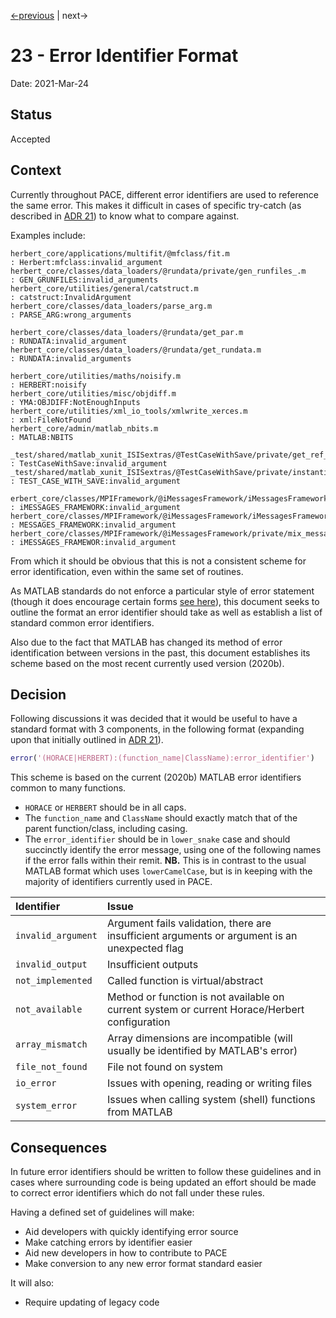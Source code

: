 [<-previous](./0022-use-keyword-args.md) |
next->

# 23 - Error Identifier Format

Date: 2021-Mar-24

## Status

Accepted

## Context

Currently throughout PACE, different error identifiers are used to reference the same error.
This makes it difficult in cases of specific try-catch (as described in [ADR 21](./0021-errors-and-warnings.md)) to know what to compare against.

Examples include:
```
herbert_core/applications/multifit/@mfclass/fit.m                                             : Herbert:mfclass:invalid_argument
herbert_core/classes/data_loaders/@rundata/private/gen_runfiles_.m                            : GEN_GRUNFILES:invalid_arguments
herbert_core/utilities/general/catstruct.m                                                    : catstruct:InvalidArgument
herbert_core/classes/data_loaders/parse_arg.m                                                 : PARSE_ARG:wrong_arguments

herbert_core/classes/data_loaders/@rundata/get_par.m                                          : RUNDATA:invalid_argument
herbert_core/classes/data_loaders/@rundata/get_rundata.m                                      : RUNDATA:invalid_arguments

herbert_core/utilities/maths/noisify.m                                                        : HERBERT:noisify
herbert_core/utilities/misc/objdiff.m                                                         : YMA:OBJDIFF:NotEnoughInputs
herbert_core/utilities/xml_io_tools/xmlwrite_xerces.m                                         : xml:FileNotFound
herbert_core/admin/matlab_nbits.m                                                             : MATLAB:NBITS

_test/shared/matlab_xunit_ISISextras/@TestCaseWithSave/private/get_ref_dataset_.m             : TestCaseWithSave:invalid_argument
_test/shared/matlab_xunit_ISISextras/@TestCaseWithSave/private/instantiate_methods_to_save_.m : TEST_CASE_WITH_SAVE:invalid_argument

erbert_core/classes/MPIFramework/@iMessagesFramework/iMessagesFramework.m                     : iMESSAGES_FRAMEWORK:invalid_argument
herbert_core/classes/MPIFramework/@iMessagesFramework/iMessagesFramework.m                    : MESSAGES_FRAMEWORK:invalid_argument
herbert_core/classes/MPIFramework/@iMessagesFramework/private/mix_messages_.m                 : iMESSAGES_FRAMEWOR:invalid_argument
```
From which it should be obvious that this is not a consistent scheme for error identification, even within the same set of routines.

As MATLAB standards do not enforce a particular style of error statement 
(though it does encourage certain forms [see here](https://uk.mathworks.com/help/matlab/ref/mexception.html#mw_e5712c7f-3862-42fa-9a8f-8de992cdc6d4)),
this document seeks to outline the format an error identifier should take as well as establish a list of standard common error identifiers.

Also due to the fact that MATLAB has changed its method of error identification between versions in the past, this document establishes its scheme based on the most recent currently used version (2020b).

## Decision

Following discussions it was decided that it would be useful to have a standard format with 3 components, in the following format
(expanding upon that initially outlined in [ADR 21](./0021-errors-and-warnings.md)).


```matlab
error('(HORACE|HERBERT):(function_name|ClassName):error_identifier')
```

This scheme is based on the current (2020b) MATLAB error identifiers common to many functions.

- `HORACE` or `HERBERT` should be in all caps.
- The `function_name` and `ClassName` should exactly match that of the parent function/class, including casing.
- The `error_identifier` should be in `lower_snake` case and should succinctly identify the error message, using one of
     the following names if the error falls within their remit.
     **NB.** This is in contrast to the usual MATLAB format which uses `lowerCamelCase`, but is in keeping with the majority
     of identifiers currently used in PACE.

| Identifier         | Issue                                                                                         |
| :----------------- | :-------------------------------------------------------------------------------------------- |
| `invalid_argument` | Argument fails validation, there are insufficient arguments or argument is an unexpected flag |
| `invalid_output`   | Insufficient outputs                                                                          |
| `not_implemented`  | Called function is virtual/abstract                                                           |
| `not_available`    | Method or function is not available on current system or current Horace/Herbert configuration |
| `array_mismatch`   | Array dimensions are incompatible (will usually be identified by MATLAB's error)              |
| `file_not_found`   | File not found on system                                                                      |
| `io_error`         | Issues with opening, reading or writing files                                                 |
| `system_error`     | Issues when calling system (shell) functions from MATLAB                                      |

## Consequences

In future error identifiers should be written to follow these guidelines and in cases where surrounding code is being updated an effort should be made to
correct error identifiers which do not fall under these rules.

Having a defined set of guidelines will make:
- Aid developers with quickly identifying error source
- Make catching errors by identifier easier
- Aid new developers in how to contribute to PACE
- Make conversion to any new error format standard easier

It will also:
- Require updating of legacy code
